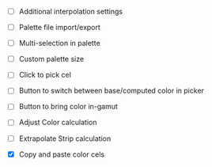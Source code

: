 - [ ] Additional interpolation settings
- [ ] Palette file import/export
- [ ] Multi-selection in palette
- [ ] Custom palette size
- [ ] Click to pick cel
- [ ] Button to switch between base/computed color in picker
- [ ] Button to bring color in-gamut
- [ ] Adjust Color calculation
- [ ] Extrapolate Strip calculation

- [x] Copy and paste color cels
